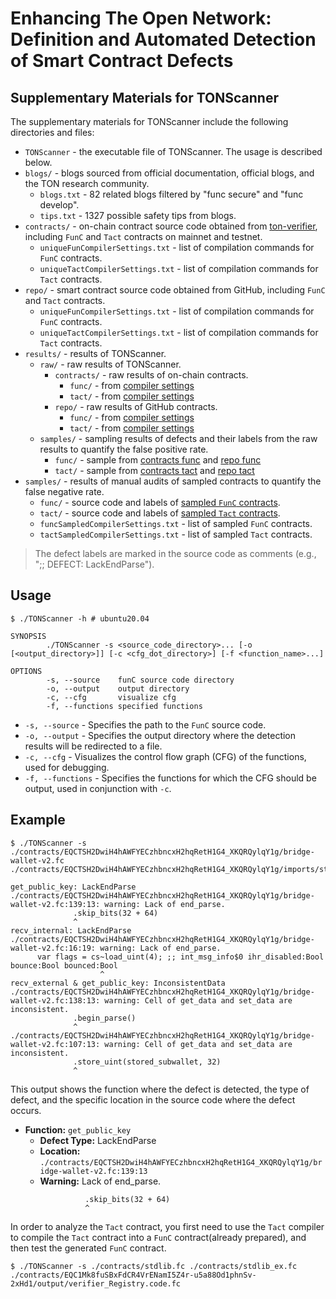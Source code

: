# Enhancing The Open Network: Definition and Automated Detection of Smart Contract Defects

## Supplementary Materials for TONScanner

The supplementary materials for TONScanner include the following directories and files:

- `TONScanner` - the executable file of TONScanner. The usage is described below.
- `blogs/` - blogs sourced from official documentation, official blogs, and the TON research community.
  - `blogs.txt` - 82 related blogs filtered by "func secure" and "func develop".
  - `tips.txt` - 1327 possible safety tips from blogs.
- `contracts/` - on-chain contract source code obtained from [ton-verifier](https://verifier.ton.org/), including `FunC` and `Tact` contracts on mainnet and testnet.
  - `uniqueFunCompilerSettings.txt` - list of compilation commands for `FunC` contracts.
  - `uniqueTactCompilerSettings.txt` - list of compilation commands for `Tact` contracts.
- `repo/` - smart contract source code obtained from GitHub, including `FunC` and `Tact` contracts.
  - `uniqueFunCompilerSettings.txt` - list of compilation commands for `FunC` contracts.
  - `uniqueTactCompilerSettings.txt` - list of compilation commands for `Tact` contracts.
- `results/` - results of TONScanner.
  - `raw/` - raw results of TONScanner.
    - `contracts/` - raw results of on-chain contracts.
      - `func/` - from [compiler settings](contracts/uniqueFunCompilerSettings.txt)
      - `tact/` - from [compiler settings](contracts/uniqueTactCompilerSettings.txt)
    - `repo/` - raw results of GitHub contracts.
      - `func/` - from [compiler settings](repo/uniqueFunCompilerSettings.txt)
      - `tact/` - from [compiler settings](repo/uniqueTactCompilerSettings.txt)
  - `samples/` - sampling results of defects and their labels from the raw results to quantify the false positive rate.
    - `func/` - sample from [contracts func](results/raw/contracts/func) and [repo func](results/raw/repo/func)
    - `tact/` - sample from [contracts tact](results/raw/contracts/tact) and [repo tact](results/raw/repo/tact)
- `samples/` - results of manual audits of sampled contracts to quantify the false negative rate.
  - `func/` - source code and labels of [sampled `FunC` contracts](samples/funcSampledCompilerSettings.txt).
  - `tact/` - source code and labels of [sampled `Tact` contracts](samples/tactSampledCompilerSettings.txt).
  - `funcSampledCompilerSettings.txt` - list of sampled `FunC` contracts.
  - `tactSampledCompilerSettings.txt` - list of sampled `Tact` contracts.

> The defect labels are marked in the source code as comments (e.g., ";; DEFECT: LackEndParse").

## Usage
```
$ ./TONScanner -h # ubuntu20.04

SYNOPSIS
        ./TONScanner -s <source_code_directory>... [-o [<output_directory>]] [-c <cfg_dot_directory>] [-f <function_name>...]

OPTIONS
        -s, --source    funC source code directory
        -o, --output    output directory
        -c, --cfg       visualize cfg
        -f, --functions specified functions
```

- `-s, --source` - Specifies the path to the `FunC` source code.
- `-o, --output` - Specifies the output directory where the detection results will be redirected to a file.
- `-c, --cfg` - Visualizes the control flow graph (CFG) of the functions, used for debugging.
- `-f, --functions` - Specifies the functions for which the CFG should be output, used in conjunction with `-c`.


## Example
``` 
$ ./TONScanner -s ./contracts/EQCTSH2DwiH4hAWFYECzhbncxH2hqRetH1G4_XKQRQylqY1g/bridge-wallet-v2.fc ./contracts/EQCTSH2DwiH4hAWFYECzhbncxH2hqRetH1G4_XKQRQylqY1g/imports/stdlib.fc

get_public_key: LackEndParse
./contracts/EQCTSH2DwiH4hAWFYECzhbncxH2hqRetH1G4_XKQRQylqY1g/bridge-wallet-v2.fc:139:13: warning: Lack of end_parse.
              .skip_bits(32 + 64)
              ^
recv_internal: LackEndParse
./contracts/EQCTSH2DwiH4hAWFYECzhbncxH2hqRetH1G4_XKQRQylqY1g/bridge-wallet-v2.fc:16:19: warning: Lack of end_parse.
      var flags = cs~load_uint(4); ;; int_msg_info$0 ihr_disabled:Bool bounce:Bool bounced:Bool
                    ^
recv_external & get_public_key: InconsistentData
./contracts/EQCTSH2DwiH4hAWFYECzhbncxH2hqRetH1G4_XKQRQylqY1g/bridge-wallet-v2.fc:138:13: warning: Cell of get_data and set_data are inconsistent.
              .begin_parse()
              ^
./contracts/EQCTSH2DwiH4hAWFYECzhbncxH2hqRetH1G4_XKQRQylqY1g/bridge-wallet-v2.fc:107:13: warning: Cell of get_data and set_data are inconsistent.
              .store_uint(stored_subwallet, 32)
              ^
```
This output shows the function where the defect is detected, the type of defect, and the specific location in the source code where the defect occurs.

- **Function:** `get_public_key`
  - **Defect Type:** LackEndParse
  - **Location:** `./contracts/EQCTSH2DwiH4hAWFYECzhbncxH2hqRetH1G4_XKQRQylqY1g/bridge-wallet-v2.fc:139:13`
  - **Warning:** Lack of end_parse.
    ```
              .skip_bits(32 + 64)
              ^
    ```

In order to analyze the `Tact` contract, you first need to use the `Tact` compiler to compile the `Tact` contract into a `FunC` contract(already prepared), and then test the generated `FunC` contract.

```
$ ./TONScanner -s ./contracts/stdlib.fc	./contracts/stdlib_ex.fc	./contracts/EQC1Mk8fuSBxFdCR4VrENamI5Z4r-u5a88Od1phnSv-2xHd1/output/verifier_Registry.code.fc
```